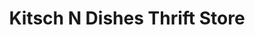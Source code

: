 ---
title: "Kitsch N Dishes Thrift Store"
url: /rodanthe/kitsch-n-dishes-thrift-store/
shop: charity
---